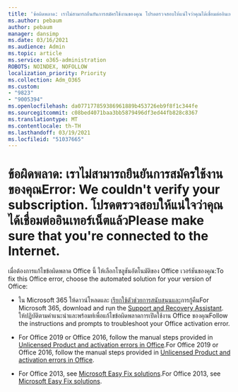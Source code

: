 ```yaml
---
title: 'ข้อผิดพลาด: เราไม่สามารถยืนยันการสมัครใช้งานของคุณ โปรดตรวจสอบให้แน่ใจว่าคุณได้เชื่อมต่ออินเทอร์เน็ตแล้ว'
ms.author: pebaum
author: pebaum
manager: dansimp
ms.date: 03/16/2021
ms.audience: Admin
ms.topic: article
ms.service: o365-administration
ROBOTS: NOINDEX, NOFOLLOW
localization_priority: Priority
ms.collection: Adm_O365
ms.custom:
- "9823"
- "9005394"
ms.openlocfilehash: da077177859386961889b453726eb9f8f1c344fe
ms.sourcegitcommit: c08bed4071baa3bb5879496df3ed44fb828c8367
ms.translationtype: MT
ms.contentlocale: th-TH
ms.lasthandoff: 03/19/2021
ms.locfileid: "51037665"
---
```

# <a name="error-we-couldnt-verify-your-subscription-please-make-sure-that-youre-connected-to-the-internet"></a><span data-ttu-id="11a7a-103">ข้อผิดพลาด: เราไม่สามารถยืนยันการสมัครใช้งานของคุณ</span><span class="sxs-lookup"><span data-stu-id="11a7a-103">Error: We couldn't verify your subscription.</span></span> <span data-ttu-id="11a7a-104">โปรดตรวจสอบให้แน่ใจว่าคุณได้เชื่อมต่ออินเทอร์เน็ตแล้ว</span><span class="sxs-lookup"><span data-stu-id="11a7a-104">Please make sure that you're connected to the Internet.</span></span>

<span data-ttu-id="11a7a-105">เมื่อต้องการแก้ไขข้อผิดพลาด Office นี้ ให้เลือกโซลูชันอัตโนมัติของ Office เวอร์ชันของคุณ:</span><span class="sxs-lookup"><span data-stu-id="11a7a-105">To fix this Office error, choose the automated solution for your version of Office:</span></span>

- <span data-ttu-id="11a7a-106">ใน Microsoft 365 ให้ดาวน์โหลดและ [เรียกใช้ตัวช่วยการสนับสนุนและ](https://aka.ms/SaRA-OfficeActivation-Chat)การกู้คืน</span><span class="sxs-lookup"><span data-stu-id="11a7a-106">For Microsoft 365, download and run the [Support and Recovery Assistant](https://aka.ms/SaRA-OfficeActivation-Chat).</span></span> <span data-ttu-id="11a7a-107">ให้ปฏิบัติตามคําแนะนําและพร้อมท์เพื่อแก้ไขข้อผิดพลาดการเปิดใช้งาน Office ของคุณ</span><span class="sxs-lookup"><span data-stu-id="11a7a-107">Follow the instructions and prompts to troubleshoot your Office activation error.</span></span>

- <span data-ttu-id="11a7a-108">For Office 2019 or Office 2016, follow the manual steps provided in [Unlicensed Product and activation errors in Office](https://support.microsoft.com/office/0d23d3c0-c19c-4b2f-9845-5344fedc4380#bkmk_fixyourself).</span><span class="sxs-lookup"><span data-stu-id="11a7a-108">For Office 2019 or Office 2016, follow the manual steps provided in [Unlicensed Product and activation errors in Office](https://support.microsoft.com/office/0d23d3c0-c19c-4b2f-9845-5344fedc4380#bkmk_fixyourself).</span></span>

- <span data-ttu-id="11a7a-109">For Office 2013, see [Microsoft Easy Fix solutions](https://support.microsoft.com/topic/microsoft-easy-fix-solutions-have-been-discontinued-b0f4b5f9-3b5a-bd9e-d75d-d45e2f12e16c).</span><span class="sxs-lookup"><span data-stu-id="11a7a-109">For Office 2013, see [Microsoft Easy Fix solutions](https://support.microsoft.com/topic/microsoft-easy-fix-solutions-have-been-discontinued-b0f4b5f9-3b5a-bd9e-d75d-d45e2f12e16c).</span></span>